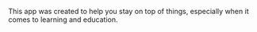 This app was created to help you stay on top of things, especially when it comes to learning and education.
